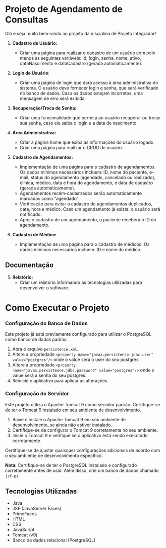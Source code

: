 # Projeto de Agendamento de Consultas

Olá e seja muito bem-vindo ao projeto da disciplina de Projeto Integrador!

1. **Cadastro de Usuário:**
   - Criar uma página para realizar o cadastro de um usuário com pelo menos as seguintes variáveis: id, login, senha, nome, ativo, dataNascimento e dataCadastro (gerada automaticamente).

2. **Login de Usuário:**
   - Criar uma página de login que dará acesso à área administrativa do sistema. O usuário deve fornecer login e senha, que será verificado no banco de dados. Caso os dados estejam incorretos, uma mensagem de erro será exibida.

3. **Recuperação/Troca de Senha:**
   - Criar uma funcionalidade que permita ao usuário recuperar ou trocar sua senha, caso ele saiba o login e a data de nascimento.

4. **Área Administrativa:**
   - Criar a página home que exiba as informações do usuário logado.
   - Criar uma página para realizar o CRUD de usuário.

5. **Cadastro de Agendamentos:**
   - Implementação de uma página para o cadastro de agendamentos. Os dados mínimos necessários incluem: ID, nome do paciente, e-mail, status do agendamento (agendado, cancelado ou realizado), clínica, médico, data e hora do agendamento, e data de cadastro (gerada automaticamente).
   - Agendamentos recém-cadastrados serão automaticamente marcados como "agendado".
   - Verificação para evitar o cadastro de agendamentos duplicados, data, hora e médico. Caso um agendamento já exista, o usuário será notificado.
   - Após o cadastro de um agendamento, o paciente receberá o ID do agendamento.

6. **Cadastro de Médico:**
   - Implementação de uma página para o cadastro de médicos. Os dados mínimos necessários incluem: ID e nome do médico.


## Documentação

5. **Relatório:**
   - Criar um relatório informando as tecnologias utilizadas para desenvolver o software.
  
# Como Executar o Projeto

### Configuração do Banco de Dados

Este projeto já está previamente configurado para utilizar o PostgreSQL como banco de dados padrão.

1. Abra o arquivo `persistence.xml`.
2. Altere a propriedade `<property name="javax.persistence.jdbc.user" value="postgres"/>` onde o value será o user do seu postgres.
3. Altere a propriedade `<property name="javax.persistence.jdbc.password" value="postgres"/>` onde o value será a senha do seu postgres.
4. Reinicie o aplicativo para aplicar as alterações.

### Configuração do Servidor

Este projeto utiliza o Apache Tomcat 9 como servidor padrão. Certifique-se de ter o Tomcat 9 instalado em seu ambiente de desenvolvimento.

1. Baixe e instale o Apache Tomcat 9 em seu ambiente de desenvolvimento, se ainda não estiver instalado.
2. Certifique-se de configurar o Tomcat 9 corretamente no seu ambiente.
4. Inicie o Tomcat 9 e verifique se o aplicativo está sendo executado corretamente.

Certifique-se de ajustar quaisquer configurações adicionais de acordo com o seu ambiente de desenvolvimento específico.

**Nota**: Certifique-se de ter o PostgreSQL instalado e configurado corretamente antes de usar. Além disso, crie um banco de dados chamado `jsf-pi`.

## Tecnologias Utilizadas

- Java
- JSF (JavaServer Faces)
- PrimeFaces
- HTML
- CSS
- JavaScript
- Tomcat (v9)
- Banco de dados relacional (PostgreSQL)

